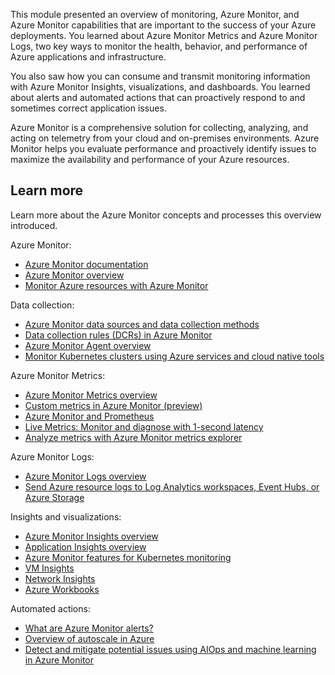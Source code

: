 This module presented an overview of monitoring, Azure Monitor, and Azure Monitor capabilities that are important to the success of your Azure deployments. You learned about Azure Monitor Metrics and Azure Monitor Logs, two key ways to monitor the health, behavior, and performance of Azure applications and infrastructure.

You also saw how you can consume and transmit monitoring information with Azure Monitor Insights, visualizations, and dashboards. You learned about alerts and automated actions that can proactively respond to and sometimes correct application issues.

Azure Monitor is a comprehensive solution for collecting, analyzing, and acting on telemetry from your cloud and on-premises environments. Azure Monitor helps you evaluate performance and proactively identify issues to maximize the availability and performance of your Azure resources.

## Learn more

Learn more about the Azure Monitor concepts and processes this overview introduced.

Azure Monitor:

- [Azure Monitor documentation](/azure/azure-monitor/)
- [Azure Monitor overview](/azure/azure-monitor/overview)
- [Monitor Azure resources with Azure Monitor](/azure/azure-monitor/essentials/monitor-azure-resource)

Data collection:

- [Azure Monitor data sources and data collection methods](/azure/azure-monitor/data-sources)
- [Data collection rules (DCRs) in Azure Monitor](s/azure/azure-monitor/essentials/data-collection-rule-overview)
- [Azure Monitor Agent overview](/azure/azure-monitor/agents/azure-monitor-agent-overview)
- [Monitor Kubernetes clusters using Azure services and cloud native tools](/azure/azure-monitor/containers/monitor-kubernetes)

Azure Monitor Metrics:

- [Azure Monitor Metrics overview](/azure/azure-monitor/essentials/data-platform-metrics)
- [Custom metrics in Azure Monitor (preview)](/azure/azure-monitor/essentials/metrics-custom-overview)
- [Azure Monitor and Prometheus](/azure/azure-monitor/essentials/prometheus-metrics-overview)
- [Live Metrics: Monitor and diagnose with 1-second latency](/azure/azure-monitor/app/live-stream)
- [Analyze metrics with Azure Monitor metrics explorer](/azure/azure-monitor/essentials/analyze-metrics)

Azure Monitor Logs:

- [Azure Monitor Logs overview](/azure/azure-monitor/logs/data-platform-logs)
- [Send Azure resource logs to Log Analytics workspaces, Event Hubs, or Azure Storage](/azure/azure-monitor/essentials/resource-logs)

Insights and visualizations:

- [Azure Monitor Insights overview](/azure/azure-monitor/insights/insights-overview)
- [Application Insights overview](/azure/azure-monitor/app/app-insights-overview)
- [Azure Monitor features for Kubernetes monitoring](/azure/azure-monitor/containers/container-insights-overview)
- [VM Insights](/azure/azure-monitor/vm/vminsights-overview)
- [Network Insights](/azure/network-watcher/network-insights-overview)
- [Azure Workbooks](/azure/azure-monitor/visualize/workbooks-overview)

Automated actions:

- [What are Azure Monitor alerts?](/azure/azure-monitor/alerts/alerts-overview)
- [Overview of autoscale in Azure](/azure/azure-monitor/autoscale/autoscale-overview)
- [Detect and mitigate potential issues using AIOps and machine learning in Azure Monitor](/azure/azure-monitor/logs/aiops-machine-learning)
